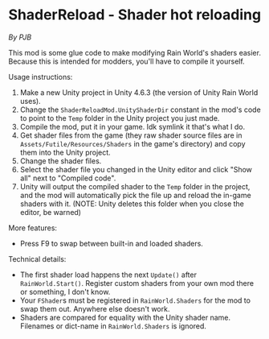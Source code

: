 # ShaderReload - Shader hot reloading
*By PJB*

This mod is some glue code to make modifying Rain World's shaders easier. Because this is intended for modders, you'll have to compile it yourself.

Usage instructions:
1. Make a new Unity project in Unity 4.6.3 (the version of Unity Rain World uses).
2. Change the `ShaderReloadMod.UnityShaderDir` constant in the mod's code to point to the `Temp` folder in the Unity project you just made.
3. Compile the mod, put it in your game. Idk symlink it that's what I do.
4. Get shader files from the game (they raw shader source files are in `Assets/Futile/Resources/Shaders` in the game's directory) and copy them into the Unity project.
5. Change the shader files.
6. Select the shader file you changed in the Unity editor and click "Show all" next to "Compiled code".
7. Unity will output the compiled shader to the `Temp` folder in the project, and the mod will automatically pick the file up and reload the in-game shaders with it. (NOTE: Unity deletes this folder when you close the editor, be warned)

More features:
* Press F9 to swap between built-in and loaded shaders.

Technical details:
* The first shader load happens the next `Update()` after `RainWorld.Start()`. Register custom shaders from your own mod there or something, I don't know.
* Your `FShader`s must be registered in `RainWorld.Shaders` for the mod to swap them out. Anywhere else doesn't work.
* Shaders are compared for equality with the Unity shader name. Filenames or dict-name in `RainWorld.Shaders` is ignored.

